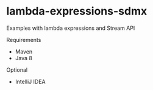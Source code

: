 # lambda-expressions-sdmx
Examples with lambda expressions and Stream API

Requirements

- Maven
- Java 8

Optional

- IntelliJ IDEA
